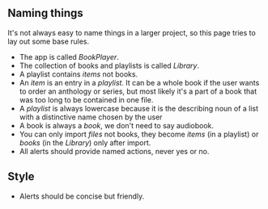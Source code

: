 ## Naming things

It's not always easy to name things in a larger project, so this page tries to lay out some base rules.

- The app is called *BookPlayer*.
- The collection of books and playlists is called *Library*.
- A playlist contains *items* not books. 
- An *item* is an entry in a *playlist*. It can be a whole book if the user wants to order an anthology or series, but most likely it's a part of a book that was too long to be contained in one file.  
- A *playlist* is always lowercase because it is the describing noun of a list with a distinctive name chosen by the user
- A book is always a *book*, we don't need to say audiobook.
- You can only import *files* not books, they become *items* (in a playlist) or *books* (in the *Library*) only after import.
- All alerts should provide named actions, never yes or no.

## Style

- Alerts should be concise but friendly.
